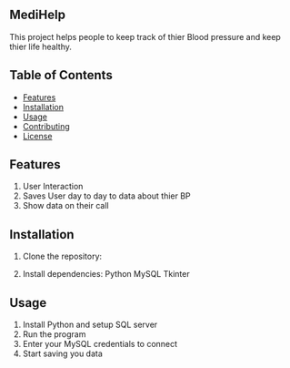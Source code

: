 ## MediHelp

This project helps people to keep track of thier Blood pressure and keep thier life healthy.


## Table of Contents

- [Features](#features)
- [Installation](#installation)
- [Usage](#usage)
- [Contributing](#contributing)
- [License](#license)


## Features 

1. User Interaction 
2. Saves User day to day to data about thier BP 
3. Show data on their call 

## Installation

1. Clone the repository:


2. Install dependencies: 
    Python 
    MySQL
    Tkinter

## Usage

1. Install Python and setup SQL server 
2. Run the program 
3. Enter your MySQL credentials to connect 
4. Start saving you data




